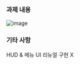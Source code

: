 ### 과제 내용

![image](https://github.com/user-attachments/assets/d4a174ce-62d1-4d40-bdef-1891c1894f57) <br>

### 기타 사항

HUD & 메뉴 UI 리뉴얼 구현 X

